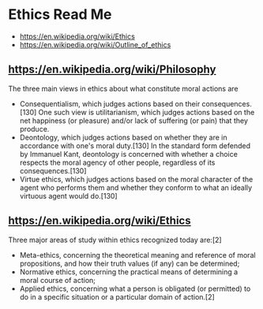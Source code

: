 # Ethics Read Me

* https://en.wikipedia.org/wiki/Ethics
* https://en.wikipedia.org/wiki/Outline_of_ethics


## https://en.wikipedia.org/wiki/Philosophy

The three main views in ethics about what constitute moral actions are
* Consequentialism, which judges actions based on their consequences.[130] One such view is utilitarianism, which judges actions based on the net happiness (or pleasure) and/or lack of suffering (or pain) that they produce.
* Deontology, which judges actions based on whether they are in accordance with one's moral duty.[130] In the standard form defended by Immanuel Kant, deontology is concerned with whether a choice respects the moral agency of other people, regardless of its consequences.[130]
* Virtue ethics, which judges actions based on the moral character of the agent who performs them and whether they conform to what an ideally virtuous agent would do.[130]

## https://en.wikipedia.org/wiki/Ethics

Three major areas of study within ethics recognized today are:[2]

* Meta-ethics, concerning the theoretical meaning and reference of moral propositions, and how their truth values (if any) can be determined;
* Normative ethics, concerning the practical means of determining a moral course of action;
* Applied ethics, concerning what a person is obligated (or permitted) to do in a specific situation or a particular domain of action.[2]